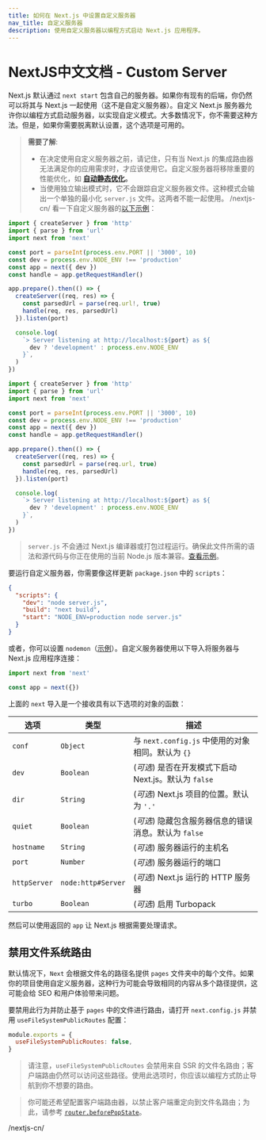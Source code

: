 ```yaml
---
title: 如何在 Next.js 中设置自定义服务器
nav_title: 自定义服务器
description: 使用自定义服务器以编程方式启动 Next.js 应用程序。
---
```


# NextJS中文文档 - Custom Server

Next.js 默认通过 `next start` 包含自己的服务器。如果你有现有的后端，你仍然可以将其与 Next.js 一起使用（这不是自定义服务器）。自定义 Next.js 服务器允许你以编程方式启动服务器，以实现自定义模式。大多数情况下，你不需要这种方法。但是，如果你需要脱离默认设置，这个选项是可用的。

> **需要了解**:
>
> - 在决定使用自定义服务器之前，请记住，只有当 Next.js 的集成路由器无法满足你的应用需求时，才应该使用它。自定义服务器将移除重要的性能优化，如 **[自动静态优化](/nextjs-cn/pages/building-your-application/rendering/automatic-static-optimization)。**
> - 当使用独立输出模式时，它不会跟踪自定义服务器文件。这种模式会输出一个单独的最小化 `server.js` 文件。这两者不能一起使用。
>   /nextjs-cn/
>   看一下自定义服务器的[以下示例](https://github.com/vercel/next.js/tree/canary/examples/custom-server)：

```ts switcher
import { createServer } from 'http'
import { parse } from 'url'
import next from 'next'

const port = parseInt(process.env.PORT || '3000', 10)
const dev = process.env.NODE_ENV !== 'production'
const app = next({ dev })
const handle = app.getRequestHandler()

app.prepare().then(() => {
  createServer((req, res) => {
    const parsedUrl = parse(req.url!, true)
    handle(req, res, parsedUrl)
  }).listen(port)

  console.log(
    `> Server listening at http://localhost:${port} as ${
      dev ? 'development' : process.env.NODE_ENV
    }`,
  )
})
```

```js switcher
import { createServer } from 'http'
import { parse } from 'url'
import next from 'next'

const port = parseInt(process.env.PORT || '3000', 10)
const dev = process.env.NODE_ENV !== 'production'
const app = next({ dev })
const handle = app.getRequestHandler()

app.prepare().then(() => {
  createServer((req, res) => {
    const parsedUrl = parse(req.url, true)
    handle(req, res, parsedUrl)
  }).listen(port)

  console.log(
    `> Server listening at http://localhost:${port} as ${
      dev ? 'development' : process.env.NODE_ENV
    }`,
  )
})
```

> `server.js` 不会通过 Next.js 编译器或打包过程运行。确保此文件所需的语法和源代码与你正在使用的当前 Node.js 版本兼容。[查看示例](https://github.com/vercel/next.js/tree/canary/examples/custom-server)。

要运行自定义服务器，你需要像这样更新 `package.json` 中的 `scripts`：

```json
{
  "scripts": {
    "dev": "node server.js",
    "build": "next build",
    "start": "NODE_ENV=production node server.js"
  }
}
```

或者，你可以设置 `nodemon`（[示例](https://github.com/vercel/next.js/tree/canary/examples/custom-server)）。自定义服务器使用以下导入将服务器与 Next.js 应用程序连接：

```js
import next from 'next'

const app = next({})
```

上面的 `next` 导入是一个接收具有以下选项的对象的函数：

| 选项         | 类型               | 描述                                                  |
| ------------ | ------------------ | ----------------------------------------------------- |
| `conf`       | `Object`           | 与 `next.config.js` 中使用的对象相同。默认为 `{}`     |
| `dev`        | `Boolean`          | (_可选_) 是否在开发模式下启动 Next.js。默认为 `false` |
| `dir`        | `String`           | (_可选_) Next.js 项目的位置。默认为 `'.'`             |
| `quiet`      | `Boolean`          | (_可选_) 隐藏包含服务器信息的错误消息。默认为 `false` |
| `hostname`   | `String`           | (_可选_) 服务器运行的主机名                           |
| `port`       | `Number`           | (_可选_) 服务器运行的端口                             |
| `httpServer` | `node:http#Server` | (_可选_) Next.js 运行的 HTTP 服务器                   |
| `turbo`      | `Boolean`          | (_可选_) 启用 Turbopack                               |

然后可以使用返回的 `app` 让 Next.js 根据需要处理请求。

<PagesOnly>

## 禁用文件系统路由

默认情况下，`Next` 会根据文件名的路径名提供 `pages` 文件夹中的每个文件。如果你的项目使用自定义服务器，这种行为可能会导致相同的内容从多个路径提供，这可能会给 SEO 和用户体验带来问题。

要禁用此行为并防止基于 `pages` 中的文件进行路由，请打开 `next.config.js` 并禁用 `useFileSystemPublicRoutes` 配置：

```js
module.exports = {
  useFileSystemPublicRoutes: false,
}
```

> 请注意，`useFileSystemPublicRoutes` 会禁用来自 SSR 的文件名路由；客户端路由仍然可以访问这些路径。使用此选项时，你应该以编程方式防止导航到你不想要的路由。

> 你可能还希望配置客户端路由器，以禁止客户端重定向到文件名路由；为此，请参考 [`router.beforePopState`](/nextjs-cn/pages/api-reference/functions/use-router#routerbeforepopstate)。

</PagesOnly>/nextjs-cn/
